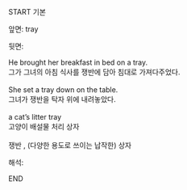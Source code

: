 START
기본

앞면:
tray


뒷면:
<div>He brought her breakfast in bed on a tray. </div><div>그가 그녀의 아침 식사를 쟁반에 담아 침대로 가져다주었다.</div><div><br></div><div><div>She set a tray down on the table. </div><div><div>그녀가 쟁반을 탁자 위에 내려놓았다.</div></div></div><div><br></div><div><div>a cat’s litter tray </div><div><div>고양이 배설물 처리 상자</div></div></div><div><br></div><div>쟁반 , (다양한 용도로 쓰이는 납작한) 상자</div>


해석:

END